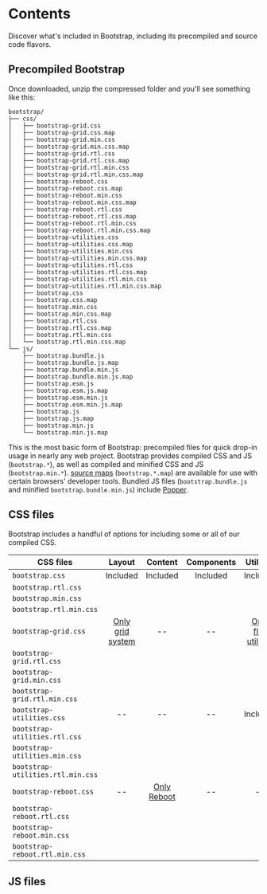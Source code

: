 # Contents

Discover what's included in Bootstrap, including its precompiled and source code flavors.

## Precompiled Bootstrap

Once downloaded, unzip the compressed folder and you'll see something like this:
```
bootstrap/
├── css/
│   ├── bootstrap-grid.css
│   ├── bootstrap-grid.css.map
│   ├── bootstrap-grid.min.css
│   ├── bootstrap-grid.min.css.map
│   ├── bootstrap-grid.rtl.css
│   ├── bootstrap-grid.rtl.css.map
│   ├── bootstrap-grid.rtl.min.css
│   ├── bootstrap-grid.rtl.min.css.map
│   ├── bootstrap-reboot.css
│   ├── bootstrap-reboot.css.map
│   ├── bootstrap-reboot.min.css
│   ├── bootstrap-reboot.min.css.map
│   ├── bootstrap-reboot.rtl.css
│   ├── bootstrap-reboot.rtl.css.map
│   ├── bootstrap-reboot.rtl.min.css
│   ├── bootstrap-reboot.rtl.min.css.map
│   ├── bootstrap-utilities.css
│   ├── bootstrap-utilities.css.map
│   ├── bootstrap-utilities.min.css
│   ├── bootstrap-utilities.min.css.map
│   ├── bootstrap-utilities.rtl.css
│   ├── bootstrap-utilities.rtl.css.map
│   ├── bootstrap-utilities.rtl.min.css
│   ├── bootstrap-utilities.rtl.min.css.map
│   ├── bootstrap.css
│   ├── bootstrap.css.map
│   ├── bootstrap.min.css
│   ├── bootstrap.min.css.map
│   ├── bootstrap.rtl.css
│   ├── bootstrap.rtl.css.map
│   ├── bootstrap.rtl.min.css
│   └── bootstrap.rtl.min.css.map
└── js/
    ├── bootstrap.bundle.js
    ├── bootstrap.bundle.js.map
    ├── bootstrap.bundle.min.js
    ├── bootstrap.bundle.min.js.map
    ├── bootstrap.esm.js
    ├── bootstrap.esm.js.map
    ├── bootstrap.esm.min.js
    ├── bootstrap.esm.min.js.map
    ├── bootstrap.js
    ├── bootstrap.js.map
    ├── bootstrap.min.js
    └── bootstrap.min.js.map
```
This is the most basic form of Bootstrap: precompiled files for quick drop-in usage in nearly any web project. Bootstrap provides compiled CSS and JS (`bootstrap.*`), as well as compiled and minified CSS and JS (`bootstrap.min.*`). [source maps](https://developer.chrome.com/docs/devtools/javascript/source-maps/) (`bootstrap.*.map`) are available for use with certain browsers' developer tools. Bundled JS files (`bootstrap.bundle.js` and minified `bootstrap.bundle.min.js`) include [Popper](https://popper.js.org/).

## CSS files

Bootstrap includes a handful of options for including some or all of our compiled CSS.

| CSS files | Layout | Content | Components | Utilities |
| --- | :---:| :---: | :---: | :---: |
| `bootstrap.css` | Included | Included | Included | Included |
| `bootstrap.rtl.css` |   |   |   |   |
| `bootstrap.min.css` |   |   |   |   |
| `bootstrap.rtl.min.css` |   |   |   |   |
| `bootstrap-grid.css` | [Only grid system]() | -- | -- | [Only flex utilities]()|
| `bootstrap-grid.rtl.css` |   |   |   |   |
| `bootstrap-grid.min.css` |   |   |   |   |
| `bootstrap-grid.rtl.min.css` |   |   |   |   |
| `bootstrap-utilities.css` | -- | -- | -- | Included |
| `bootstrap-utilities.rtl.css` |   |   |   |   |
| `bootstrap-utilities.min.css` |   |   |   |   |
| `bootstrap-utilities.rtl.min.css` |   |   |   |   |
| `bootstrap-reboot.css` | -- | [Only Reboot]() | -- | -- |
| `bootstrap-reboot.rtl.css` |   |   |   |   |
| `bootstrap-reboot.min.css` |   |   |   |   |
| `bootstrap-reboot.rtl.min.css` |   |   |   |   |

## JS files